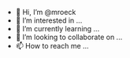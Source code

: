 - 👋 Hi, I’m @mroeck
- 👀 I’m interested in ...
- 🌱 I’m currently learning ...
- 💞️ I’m looking to collaborate on ...
- 📫 How to reach me ...

<!---
mroeck/mroeck is a ✨ special ✨ repository because its `README.md` (this file) appears on your GitHub profile.
You can click the Preview link to take a look at your changes.
--->
